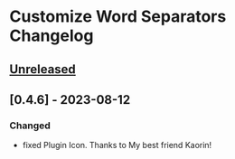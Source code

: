 <!-- Keep a Changelog guide -> https://keepachangelog.com -->

# Customize Word Separators Changelog

## [Unreleased]

## [0.4.6] - 2023-08-12

### Changed
- fixed Plugin Icon. Thanks to My best friend Kaorin!

[Unreleased]: https://github.com/naoyukik/customize-word-separators-kt/compare/v0.4.5...HEAD
[0.4.5]: https://github.com/naoyukik/customize-word-separators-kt/commits/v0.4.5
[0.4.4]: https://github.com/naoyukik/customize-word-separators-kt/commits/v0.4.4
[0.4.3]: https://github.com/naoyukik/customize-word-separators-kt/commits/v0.4.3
[0.4.2]: https://github.com/naoyukik/customize-word-separators-kt/commits/v0.4.2

